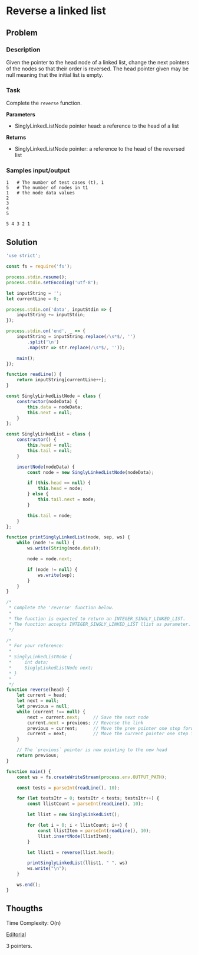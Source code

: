 # Reverse a linked list

## Problem

### Description

Given the pointer to the head node of a linked list, change the next pointers of the nodes so that their order is reversed. The head pointer given may be null meaning that the initial list is empty.

### Task

Complete the `reverse` function.

**Parameters**

- SinglyLinkedListNode pointer head: a reference to the head of a list

**Returns**

- SinglyLinkedListNode pointer: a reference to the head of the reversed list

### Samples input/output

```
1   # The number of test cases (t), 1
5   # The number of nodes in t1
1   # the node data values
2
3
4
5
```
```
5 4 3 2 1 
```

## Solution

```js
'use strict';

const fs = require('fs');

process.stdin.resume();
process.stdin.setEncoding('utf-8');

let inputString = '';
let currentLine = 0;

process.stdin.on('data', inputStdin => {
    inputString += inputStdin;
});

process.stdin.on('end', _ => {
    inputString = inputString.replace(/\s*$/, '')
        .split('\n')
        .map(str => str.replace(/\s*$/, ''));

    main();
});

function readLine() {
    return inputString[currentLine++];
}

const SinglyLinkedListNode = class {
    constructor(nodeData) {
        this.data = nodeData;
        this.next = null;
    }
};

const SinglyLinkedList = class {
    constructor() {
        this.head = null;
        this.tail = null;
    }

    insertNode(nodeData) {
        const node = new SinglyLinkedListNode(nodeData);

        if (this.head == null) {
            this.head = node;
        } else {
            this.tail.next = node;
        }

        this.tail = node;
    }
};

function printSinglyLinkedList(node, sep, ws) {
    while (node != null) {
        ws.write(String(node.data));

        node = node.next;

        if (node != null) {
            ws.write(sep);
        }
    }
}

/*
 * Complete the 'reverse' function below.
 *
 * The function is expected to return an INTEGER_SINGLY_LINKED_LIST.
 * The function accepts INTEGER_SINGLY_LINKED_LIST llist as parameter.
 */

/*
 * For your reference:
 *
 * SinglyLinkedListNode {
 *     int data;
 *     SinglyLinkedListNode next;
 * }
 *
 */
function reverse(head) {
    let current = head;
    let next = null;
    let previous = null;
    while (current !== null) {
        next = current.next;     // Save the next node
        current.next = previous; // Reverse the link
        previous = current;      // Move the prev pointer one step forward
        current = next;          // Move the current pointer one step forward
    }

    // The `previous` pointer is now pointing to the new head
    return previous;
}

function main() {
    const ws = fs.createWriteStream(process.env.OUTPUT_PATH);

    const tests = parseInt(readLine(), 10);

    for (let testsItr = 0; testsItr < tests; testsItr++) {
        const llistCount = parseInt(readLine(), 10);

        let llist = new SinglyLinkedList();

        for (let i = 0; i < llistCount; i++) {
            const llistItem = parseInt(readLine(), 10);
            llist.insertNode(llistItem);
        }

        let llist1 = reverse(llist.head);

        printSinglyLinkedList(llist1, " ", ws)
        ws.write("\n");
    }

    ws.end();
}
```

## Thougths

Time Complexity:
O(n)

[Editorial](https://www.hackerrank.com/challenges/reverse-a-linked-list/editorial)

3 pointers.
